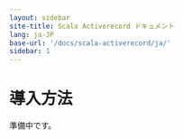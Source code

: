 ```yaml
---
layout: sidebar
site-title: Scala Activerecord ドキュメント
lang: ja-JP
base-url: '/docs/scala-activerecord/ja/'
sidebar: 1
---
```


# 導入方法

準備中です。

